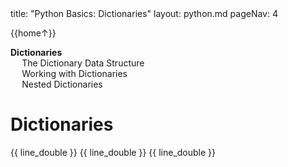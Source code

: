 <frontmatter>
title: "Python Basics: Dictionaries"
layout: python.md
pageNav: 4
</frontmatter>

<div class="website-content" id="main">
<div id="toc">

{{home↑}}
* [**Dictionaries**](#lists)
  * [The Dictionary Data Structure](#the-dictionary-data-structure)
  * [Working with Dictionaries](#working-with-dictionaries)
  * [Nested Dictionaries](#nested-dictionaries)

  
</div>
<div id="main">

# Dictionaries

<include src="../dictionaries-intro/text.md" />{{ line_double }}
<include src="../dictionaries-workingWith/text.md" />{{ line_double }}
<include src="../dictionaries-nested/text.md" />{{ line_double }}

</div>
</div>
